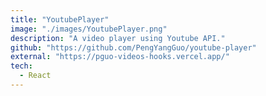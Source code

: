 ```yaml
---
title: "YoutubePlayer"
image: "./images/YoutubePlayer.png"
description: "A video player using Youtube API."
github: "https://github.com/PengYangGuo/youtube-player"
external: "https://pguo-videos-hooks.vercel.app/"
tech:
  - React
---
```

